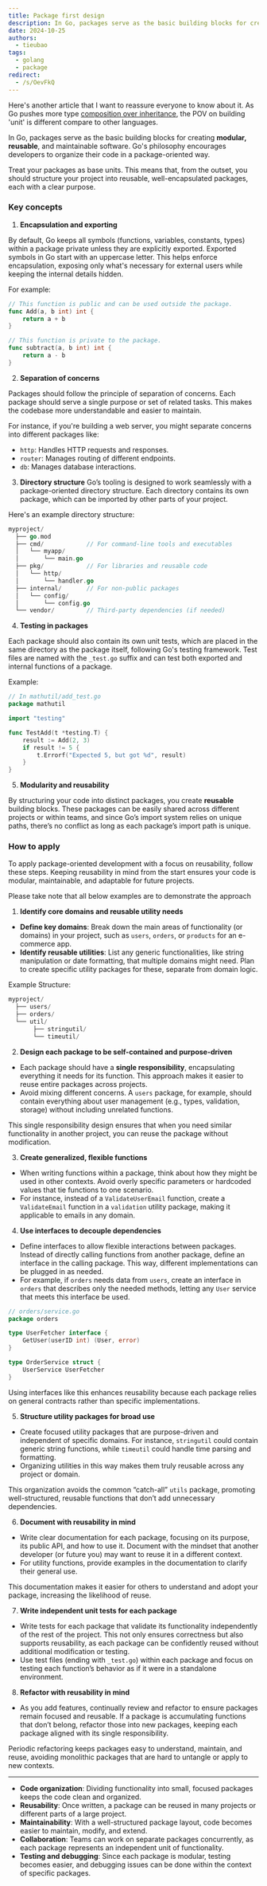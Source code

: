 ```yaml
---
title: Package first design
description: In Go, packages serve as the basic building blocks for creating modular, reusable, and maintainable software.
date: 2024-10-25
authors:
  - tieubao
tags:
  - golang
  - package
redirect:
  - /s/OevFkQ
---
```


Here's another article that I want to reassure everyone to know about it. As Go pushes more type [composition over inheritance](https://go.dev/doc/faq#Is_Go_an_object-oriented_language), the POV on building 'unit' is different compare to other languages.

In Go, packages serve as the basic building blocks for creating **modular, reusable**, and maintainable software. Go's philosophy encourages developers to organize their code in a package-oriented way.

Treat your packages as base units. This means that, from the outset, you should structure your project into reusable, well-encapsulated packages, each with a clear purpose.

### Key concepts

1. **Encapsulation and exporting**

By default, Go keeps all symbols (functions, variables, constants, types) within a package private unless they are explicitly exported. Exported symbols in Go start with an uppercase letter. This helps enforce encapsulation, exposing only what's necessary for external users while keeping the internal details hidden.

For example:

```go
// This function is public and can be used outside the package.
func Add(a, b int) int {
    return a + b
}

// This function is private to the package.
func subtract(a, b int) int {
    return a - b
}
```

2. **Separation of concerns**

Packages should follow the principle of separation of concerns. Each package should serve a single purpose or set of related tasks. This makes the codebase more understandable and easier to maintain.

For instance, if you're building a web server, you might separate concerns into different packages like:

- `http`: Handles HTTP requests and responses.
- `router`: Manages routing of different endpoints.
- `db`: Manages database interactions.

3. **Directory structure**
   Go’s tooling is designed to work seamlessly with a package-oriented directory structure. Each directory contains its own package, which can be imported by other parts of your project.

Here's an example directory structure:

```go
myproject/
  ├── go.mod
  ├── cmd/            // For command-line tools and executables
  │   └── myapp/
  │       └── main.go
  ├── pkg/            // For libraries and reusable code
  │   └── http/
  │       └── handler.go
  ├── internal/       // For non-public packages
  │   └── config/
  │       └── config.go
  └── vendor/         // Third-party dependencies (if needed)
```

4. **Testing in packages**

Each package should also contain its own unit tests, which are placed in the same directory as the package itself, following Go's testing framework. Test files are named with the `_test.go` suffix and can test both exported and internal functions of a package.

Example:

```go
// In mathutil/add_test.go
package mathutil

import "testing"

func TestAdd(t *testing.T) {
    result := Add(2, 3)
    if result != 5 {
        t.Errorf("Expected 5, but got %d", result)
    }
}
```

5. **Modularity and reusability**

By structuring your code into distinct packages, you create **reusable** building blocks. These packages can be easily shared across different projects or within teams, and since Go’s import system relies on unique paths, there’s no conflict as long as each package’s import path is unique.

### How to apply

To apply package-oriented development with a focus on reusability, follow these steps. Keeping reusability in mind from the start ensures your code is modular, maintainable, and adaptable for future projects.

Please take note that all below examples are to demonstrate the approach

1. **Identify core domains and reusable utility needs**

- **Define key domains**: Break down the main areas of functionality (or domains) in your project, such as `users`, `orders`, or `products` for an e-commerce app.
- **Identify reusable utilities**: List any generic functionalities, like string manipulation or date formatting, that multiple domains might need. Plan to create specific utility packages for these, separate from domain logic.

Example Structure:

```go
myproject/
  ├── users/
  ├── orders/
  └── util/
       ├── stringutil/
       └── timeutil/
```

2. **Design each package to be self-contained and purpose-driven**

- Each package should have a **single responsibility**, encapsulating everything it needs for its function. This approach makes it easier to reuse entire packages across projects.
- Avoid mixing different concerns. A `users` package, for example, should contain everything about user management (e.g., types, validation, storage) without including unrelated functions.

This single responsibility design ensures that when you need similar functionality in another project, you can reuse the package without modification.

3. **Create generalized, flexible functions**

- When writing functions within a package, think about how they might be used in other contexts. Avoid overly specific parameters or hardcoded values that tie functions to one scenario.
- For instance, instead of a `ValidateUserEmail` function, create a `ValidateEmail` function in a `validation` utility package, making it applicable to emails in any domain.

4. **Use interfaces to decouple dependencies**

- Define interfaces to allow flexible interactions between packages. Instead of directly calling functions from another package, define an interface in the calling package. This way, different implementations can be plugged in as needed.
- For example, if `orders` needs data from `users`, create an interface in `orders` that describes only the needed methods, letting any `User` service that meets this interface be used.

```go
// orders/service.go
package orders

type UserFetcher interface {
    GetUser(userID int) (User, error)
}

type OrderService struct {
    UserService UserFetcher
}
```

Using interfaces like this enhances reusability because each package relies on general contracts rather than specific implementations.

5. **Structure utility packages for broad use**

- Create focused utility packages that are purpose-driven and independent of specific domains. For instance, `stringutil` could contain generic string functions, while `timeutil` could handle time parsing and formatting.
- Organizing utilities in this way makes them truly reusable across any project or domain.

This organization avoids the common “catch-all” `utils` package, promoting well-structured, reusable functions that don’t add unnecessary dependencies.

6. **Document with reusability in mind**

- Write clear documentation for each package, focusing on its purpose, its public API, and how to use it. Document with the mindset that another developer (or future you) may want to reuse it in a different context.
- For utility functions, provide examples in the documentation to clarify their general use.

This documentation makes it easier for others to understand and adopt your package, increasing the likelihood of reuse.

7. **Write independent unit tests for each package**

- Write tests for each package that validate its functionality independently of the rest of the project. This not only ensures correctness but also supports reusability, as each package can be confidently reused without additional modification or testing.
- Use test files (ending with `_test.go`) within each package and focus on testing each function’s behavior as if it were in a standalone environment.

8. **Refactor with reusability in mind**

- As you add features, continually review and refactor to ensure packages remain focused and reusable. If a package is accumulating functions that don’t belong, refactor those into new packages, keeping each package aligned with its single responsibility.

Periodic refactoring keeps packages easy to understand, maintain, and reuse, avoiding monolithic packages that are hard to untangle or apply to new contexts.

---

- **Code organization**: Dividing functionality into small, focused packages keeps the code clean and organized.
- **Reusability**: Once written, a package can be reused in many projects or different parts of a large project.
- **Maintainability**: With a well-structured package layout, code becomes easier to maintain, modify, and extend.
- **Collaboration**: Teams can work on separate packages concurrently, as each package represents an independent unit of functionality.
- **Testing and debugging**: Since each package is modular, testing becomes easier, and debugging issues can be done within the context of specific packages.
